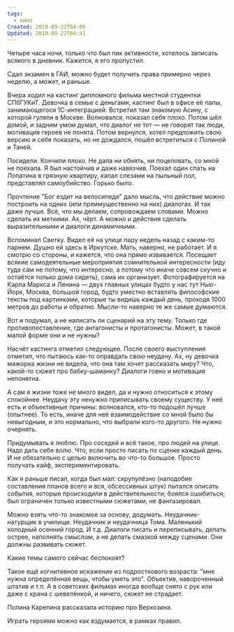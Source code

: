 ```yaml
---
tags:
  - кино
Created: 2019-09-22T04:09
Updated: 2019-09-22T04:41
---
```

Четыре часа ночи, только что был пик активности, хотелось записать всякого в дневник. Кажется, я его пропустил.

Сдал экзамен в ГАИ, можно будет получить права примерно через неделю, а может, и раньше.

Вчера ходил на кастинг дипломного фильма местной студентки СПбГУКиТ. Девочка в семье с деньгами, кастинг был в офисе её папы, занимающегося 1С-интеграцией. Встретил там знакомую Асину, с которой гуляли в Москве. Волновался, показал себя плохо. Потом шёл домой, и задним умом думал, что диалог не тот — не говорят так люди, мотивация героев не понята. Потом вернулся, хотел предложить свою версию и себя показать, но не дождался, пошёл встретиться с Полиной и Таней.

Посидели. Кончили плохо. Не дала ни обнять, ни поцеловать, со мной не поехала. Я был настойчив и даже навязчив. Поехал один спать на Лопатина в грязную квартиру, капал слезами на пыльный пол, представлял самоубийство. Горько было.

Прочтение "Бог ездит на велосипеде" дало мысль, что действие можно построить на одних (или преимущественно на них) диалогах. И так даже лучше. Всё, что мы делаем, сопровождаем словами. Можно сделать их меткими. Ах, чёрт. А можно и действия сделать выразительными и диалоги динамичными.

Вспоминал Светку. Видел её на улице пару недель назад с каким-то парнем. Душно ей здесь в Иркутске. Мать, наверно, не работает. И я смотрю со стороны, и кажется, что она прямо извивается. Посещает всякие самодеятельные мероприятия сомнительной интересности (иду туда сам не потому, что интересно, а потому что иначе совсем скучно и остаётся только дома сидеть), сама их организует. Фотографируется на Карла Маркса и Ленина — двух главных улицах будто у нас тут Нью-Йорк, Москва, большой город, будто уместно вставлять философские тексты под картинками, которые ты видишь каждый день, проходя 1000 метров до работы и обратно. Мысли-то наверно те же самые думаются.

Вот и подумал, а не написать ли сценарий на эту тему. Только где противопоставление, где антагонисты и протагонисты. Может, в такой малой форме они и не нужны?

Насчёт кастинга отметил следующее. После своего выступления отметил, что пытаюсь как-то оправдать свою неудачу. Ах, ну девочка мажорка жизни не видела, что она там хочет рассказать миру? Что, какой-то сюжет про бабку-шаманку? Диалоги говно и мотивация непонятна.

А сам я жизни тоже не много видел, да и нужно относиться к этому спокойнее. Неудачу эту ненужно приписывать своему существу. У неё есть и объективные причины: волновался, кто-то подошёл лучше (опытнее). То есть, иначе для неё взаимодействие со мной было бы невыгодным, и это нормально, что выбрали кого-то другого. Не нужно очернять.

Придумывать я люблю. Про соседей и всё такое, про людей на улице. Надо дать себе волю. Что, если просто писать по сценке каждый день. И не обязательно с целью включить во что-то большое. Просто получать кайф, экспериментировать.

Как я раньше писал, когда был мал: скрупулёзно (наподобие составления планов всего и вся, обсессивных штук) пытался описать события, которые происходили в действительности; боялся ошибиться; был ограничен только известными сюжетами, не фантазировал.

Можно взять что-то знакомое за основу, додумать. Неудачник-натурщик в училище. Неудачник и неудачница Тома. Маленький холодный осенний город. И т.д. Диалоги писать и переписывать, делать острее, наполнять смыслом, а не делать смазкой между сценами. Они должны развивать сюжет.

Какие темы самого сейчас беспокоят?

Такое ещё когнитивное искажение из подросткового возраста: "мне нужна определённая вещь, чтобы уметь это". Объектив, навороченный штатив и т.п. А в советских фильмах иногда вообще снято с рук или даже с крана с шевелёнкой, и ничего, сюжет не страдает.

Полина Карелина рассказала историю про Верхозина.

Играть героями можно как вздумается, в рамках правил.